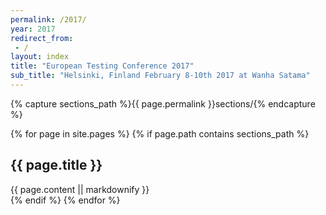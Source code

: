 ```yaml
---
permalink: /2017/
year: 2017
redirect_from:
 - /
layout: index
title: "European Testing Conference 2017"
sub_title: "Helsinki, Finland February 8-10th 2017 at Wanha Satama"
---
```


{% capture sections_path %}{{ page.permalink }}sections/{% endcapture %}

{% for page in site.pages %}
{% if page.path contains sections_path %}
<section id="{{ page.about }}"  class="col-md-12 main-content text-center {% if page.class
                              %}{{ page.class }}{% endif %}"
>
    <h2>{{ page.title }}</h2>
  {{ page.content || markdownify }}
</section>
{% endif %}
{% endfor %}
